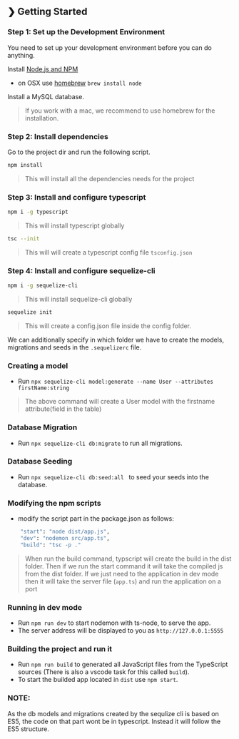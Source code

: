 ## ❯ Getting Started

### Step 1: Set up the Development Environment

You need to set up your development environment before you can do anything.

Install [Node.js and NPM](https://nodejs.org/en/download/)

- on OSX use [homebrew](http://brew.sh) `brew install node`

Install a MySQL database.

> If you work with a mac, we recommend to use homebrew for the installation.

### Step 2: Install dependencies

Go to the project dir and run the following script.

```bash
npm install
```

> This will install all the dependencies needs for the project

### Step 3:  Install and configure typescript

```bash
npm i -g typescript
```
> This will install typescript globally

```bash
tsc --init
```
> This will will create a typescript config file `tsconfig.json`


### Step 4:  Install and configure sequelize-cli

```bash
npm i -g sequelize-cli
```
> This will install sequelize-cli globally

```bash
sequelize init
```
> This will create a config.json file inside the config folder. 

We can additionally specify in which folder we have to create the models, migrations and seeds in the `.sequelizerc` file.


### Creating a model

- Run `npx sequelize-cli model:generate --name User --attributes firstName:string`

> The above command will create a User model with the firstname attribute(field in the table)

### Database Migration

- Run `npx sequelize-cli db:migrate` to run all migrations.

### Database Seeding

- Run `npx sequelize-cli db:seed:all ` to seed your seeds into the database.

### Modifying the npm scripts

- modify the script part in the package.json as follows: 
```bash
    "start": "node dist/app.js",
    "dev": "nodemon src/app.ts",
    "build": "tsc -p ."
```
> When run the build command, typscript will create the build in the dist folder. Then if we run the start command it will take the compiled js from the dist folder. If we just need to the application in dev mode then it will take the server file (`app.ts`) and run the application on a port

### Running in dev mode

- Run `npm run dev` to start nodemon with ts-node, to serve the app.
- The server address will be displayed to you as `http://127.0.0.1:5555`

### Building the project and run it

- Run `npm run build` to generated all JavaScript files from the TypeScript sources (There is also a vscode task for this called `build`).
- To start the builded app located in `dist` use `npm start`.


### NOTE:
As the db models and migrations  created by the sequlize cli is based on ES5, the code on that part wont be in typescript. Instead it will follow the ES5 structure.
